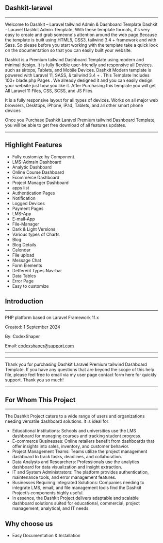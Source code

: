 ## Dashkit-laravel

---

Welcome to Dashkit – Laravel tailwind Admin & Dashboard Template Dashkit - Laravel Dashkit Admin Template, With these template formats, it's very easy to create and grab someone's attention around the web page Because the template is built using HTML5, CSS3, tailwind 3.4 + framework and with Sass. So please before you start working with the template take a quick look on the documentation so that you can easily built your website.

Dashkit is a Premium tailwind Dashboard Template using modern and minimal design. It is fully flexible user-friendly and responsive all Devices. such as
sktops, Tablets, and Mobile Devices. Dashkit Modern template is powered with Laravel 11, SASS, & tailwind 3.4 + . This Template Includes 100+ blade.php Pages . We already designed it and you can easily design your website just how you like it. After Purchasing this template you will get All Laravel 11 Files, CSS, SCSS, and JS Files.

It is a fully responsive layout for all types of devices. Works on all major web browsers, Desktops, iPhone, iPad, Tablets, and all other smart phone devices

Once you Purchase Dashkit Laravel Premium tailwind Dashboard Template, you will be able to get free download of all features updates.

---

## Highlight Features

- Fully customize by Component.
- LMS-Admain Dashboard
- Analytic Dashboard
- Online Course Dashboard
- Ecommerce Dashboard
- Project Manager Dashboard
- apps list
- Authentication Pages
- Notification
- Logged Devices
- Payment Pages
- LMS-App
- E-mail-App
- File-Manager
- Dark & Light Versions
- Various types of Charts
- Blog
- Blog Details
- Calendar
- File upload
- Message Chat
- Form Elements
- Defferent Types Nav-bar
- Data Tables
- Error Page
- Easy to customize

## Introduction

---

PHP platform based on Laravel Framework 11.x

Created: 1 September 2024

By: CodexShaper

Email: codexshaper@support.com

---

---

Thank you for purchasing Dashkit Laravel Premium tailwind Dashboard Template. If you have any questions that are beyond the scope of this help file, please feel free to email via my user page contact form here for quickly support. Thank you so much!

---

## For Whom This Project

---

The Dashkit Project caters to a wide range of users and organizations needing versatile dashboard solutions. It is ideal for:

- Educational Institutions: Schools and universities use the LMS dashboard for managing courses and tracking student progress.
- E-commerce Businesses: Online retailers benefit from dashboards that offer insights into sales, inventory, and customer behavior.
- Project Management Teams: Teams utilize the project management dashboard to track tasks, deadlines, and collaboration.
- Data Analysts and Researchers: Professionals use the analytics dashboard for data visualization and insight extraction.
- IT and System Administrators: The platform provides authentication, maintenance tools, and error management features.
- Businesses Requiring Integrated Solutions: Companies needing to integrate LMS, email, and file management tools find the Dashkit Project’s components highly useful.
- In essence, the Dashkit Project delivers adaptable and scalable dashboard solutions suited for educational, commercial, project management, analytical, and IT needs.

## Why choose us

- Easy Documentation & Installation
